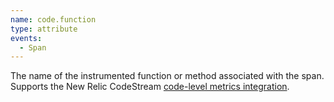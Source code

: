 ```yaml
---
name: code.function
type: attribute
events:
  - Span
---
```

The name of the instrumented function or method associated with the span. Supports the New Relic CodeStream [code-level metrics integration](/docs/codestream/how-use-codestream/performance-monitoring/).

